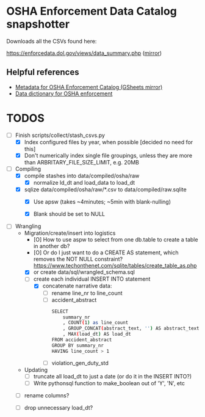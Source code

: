 # OSHA Enforcement Data Catalog snapshotter


Downloads all the CSVs found here:

https://enforcedata.dol.gov/views/data_summary.php ([mirror](https://enforcedata.dol.gov/views/data_summary.php))

## Helpful references

- [Metadata for OSHA Enforcement Catalog (GSheets mirror)](https://docs.google.com/spreadsheets/d/1aHcSXSkPfUITRHE7Khsi-WuHbH2heYFXkb64DCRBiMo/edit#gid=1891906742)
- [Data dictionary for OSHA enforcement](https://docs.google.com/spreadsheets/d/1aHcSXSkPfUITRHE7Khsi-WuHbH2heYFXkb64DCRBiMo/edit#gid=0)


# TODOS

- [ ] Finish scripts/collect/stash_csvs.py
    - [X] Index configured files by year, when possible [decided no need for this]
    - [X] Don't numerically index single file groupings, unless they are more than ARBRITARY_FILE_SIZE_LIMIT, e.g. 20MB
- [ ] Compiling
    - [x] compile stashes into data/compiled/osha/raw
        - [x] normalize ld_dt and load_data to load_dt 
    - [x] sqlize data/compiled/osha/raw/*.csv to data/compiled/raw.sqlite
        - [x] Use apsw (takes ~4minutes; ~5min with blank-nulling)
        - [x] Blank should be set to NULL


- [ ] Wrangling
    - Migration/create/insert into logistics
        - [O] How to use aspw to select from one db.table to create a table in another db?
        - [O] Or do I just want to do a CREATE AS statement, which removes the NOT NULL constraint? https://www.techonthenet.com/sqlite/tables/create_table_as.php
        - [X] or create data/sql/wrangled_schema.sql
        - [ ] create each individual INSERT INTO statement
            - [x] concatenate narrative data:
                - [ ] rename line_nr to line_count
                - [ ] accident_abstract
                    ```sh
                    SELECT 
                        summary_nr
                        , COUNT(1) as line_count
                        , GROUP_CONCAT(abstract_text, '') AS abstract_text
                        , MAX(load_dt) AS load_dt
                    FROM accident_abstract
                    GROUP BY summary_nr
                    HAVING line_count > 1
                    ```
                - [ ] violation_gen_duty_std

    - Updating
        - [ ] truncate all load_dt to just a date (or do it in the INSERT INTO?)
        - [ ] Write pythonsql function to make_boolean out of 'Y', 'N', etc
    - [ ] rename columns?
    - [ ] drop unnecessary load_dt?





